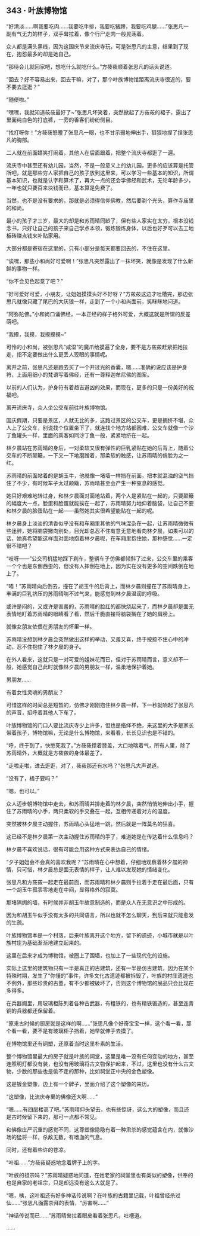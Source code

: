 ## 343 · 叶族博物馆

“好清淡……啊我要吃肉……我要吃牛排，我要吃猪蹄，我要吃鸡腿……”张思凡一副有气无力的样子，双手耷拉着，像个行尸走肉一般晃荡着。

众人都是满头黑线，因为这国庆节来流庆寺玩，可是张思凡的主意，结果到了现在，抱怨最多的却是她自己。

“那待会儿就回家吧，想吃什么就吃什么。”方莜莜顺着张思凡的话头说道。

“回去？好不容易出来，回去干嘛，对了，那个叶族博物馆距离流庆寺很近的，要不要去逛逛？”

“随便啦。”

“嘿嘿，我就知道莜莜最好了~”张思凡坏笑着，突然掀起了方莜莜的裙子，露出了里面纯白色的打底裤，一旁的香客们纷纷侧目。

“找打呀你！”方莜莜怒瞪了张思凡一眼，也不甘示弱地伸出手，狠狠地捏了捏张思凡的胸部。

二人就在前面嬉笑打闹着，其他人在后面跟着，把整个流庆寺都逛了一遍。

流庆寺中甚至还有幼儿园，当然，不是一般意义上的幼儿园，更多的应该算是托管所吧，就是那些穷人家把自己的孩子放到这里来，可以学习一些基本的知识，所谓基本知识，也就是认字和算术了，再大一点的还会学佛经和武术，无论年龄多少，一年也就只要百来块钱而已，基本算是免费了。

当然，也不是没有要求的，那就是必须得信仰佛教，然后要剃个光头，算作寺庙里的和尚。

最小的孩子才三岁，最大的却是和苏雨晴同龄了，但有些人家实在太穷，根本没钱念书，只好让自己的孩子来自己学点本领，锻炼锻炼身体，以后也好歹可以去工地板砖赚点钱来补贴家用。

大部分都是寄宿在这里的，只有小部分是每天都要回去的，不住在这里。

“诶嘿，那些小和尚好可爱啊！”张思凡突然露出了一抹坏笑，就像是发现了什么新鲜的事物一样。

“你不会见色起意了吧？”

“好可爱好可爱，小朋友，让姐姐摸摸头好不好呀？”方莜莜这边才吐槽完，那边张思凡就像只藏了尾巴的大灰狼一样，走到了一个小和尚面前，笑眯眯地问道。

“阿弥陀佛。”小和尚口诵佛经，一本正经的样子格外可爱，大概这就是所谓的反差萌吧。

“我摸，我摸，我摸摸摸~”

可怜的小和尚，被张思凡“咸湿”的魔爪给摸遍了全身，要不是方莜莜赶紧把她拉走，指不定要做出什么更丢人现眼的事情呢。

离开之前，张思凡还是跑去买了一个开过光的香囊，嗯……准确的说应该是护身符，上面用细小的梵语写着佛经，还有一尊释迦牟尼佛的图案。

以前的人们认为，护身符有着趋吉避凶的效果，而现在，更多的只是一份美好的祝福吧。

离开流庆寺，众人坐公交车前往叶族博物馆。

国庆假期，只要是景区，人就无比的多，这路过景区的公交车，更是拥挤不堪，众人上了公交车，别说找个位置坐下了，就连找个地方站都困难，公交车就像一个沙丁鱼罐头一样，里面的乘客如同沙丁鱼一般，紧紧地挤在一起。

林夕晨站在苏雨晴的身后，一对柔软又很有弹性的巨乳紧贴在她的后背上，随着公交车的不断颠簸，一下又一下地磨蹭着，那柔软的触感，让苏雨晴的俏脸为之一红。

苏雨晴的前面站着的是胡玉牛，他就像一堵墙一样挡在前面，把本就混浊的空气挡住了不少，有时候车子太过颠簸，苏雨晴甚至会产生一种窒息的感觉。

她只好艰难地转过身，和林夕晨面对面地站着，两个人是紧贴在一起的，只要颠簸的幅度大一点，脸蛋和脸蛋就能挨在一起了，苏雨晴努力地仰着脑袋，让自己不要和林夕晨的脸蛋贴在一起——虽然她其实很希望能贴在一起的呢。

林夕晨身上淡淡的清香似乎没有和车厢里其他的气味混杂在一起，让苏雨晴微微有些迷醉，她将脑袋撇向别处，目光却总忍不住有意无意地看向林夕晨，如果可以的话，她真希望能这样面对面地抱着林夕晨呢，在车厢里抱住她，那种感觉……一定很不错吧？

“吱呀——”公交司机猛地踩下刹车，整辆车子仿佛都倾斜了过来，公交车里的乘客一个个也是东倒西歪的，但没有人摔倒在地上，因为实在没有更多的空间跌倒在地上了。

“唔！”苏雨晴向后倒去，撞在了胡玉牛的后背上，而林夕晨则撞在了苏雨晴身上，丰满的巨乳挤压的苏雨晴喘不过气来，能感觉到林夕晨温润的呼吸。

或许是闷的，又或许是害羞的，苏雨晴的脸红的都快烧起来了，而林夕晨却是面无表情地盯着苏雨晴的眼睛看了看，然后干脆直接将脑袋搁在了她的肩膀上。

就像女朋友依偎在男朋友的怀里一样。

苏雨晴没想到林夕晨会突然做出这样的举动，又羞又喜，终于按捺不住心中的冲动，忍不住抱住了林夕晨的身子。

在外人看来，这就只是一对可爱的姐妹花而已，但对于苏雨晴而言，意义却不一般，她感觉自己此时就像林夕晨的男朋友一样，温柔地保护着她。

男朋友……

有着女性灵魂的男朋友？

可惜这样的时间总是短暂的，仿佛才刚刚抱住林夕晨一样，下一秒就响起了张思凡的声音，招呼着其他人下车了。

叶族博物馆的门口人要比流庆寺少上许多，但也是络绎不绝，来这里的大多是家长带着孩子，博物馆嘛，无论是什么博物馆，来看看，长长见识也是不错的。

“呼，终于到了，快憋死我了。”方莜莜撑着膝盖，大口地喘着气，所有人里，除了苏雨晴外，大概就是方莜莜的身体最差了。

“走啦走啦，进去逛逛，对了，莜莜那还有水吗？”张思凡大声说道。

“没有了，橘子要吗？”

“嗯，也可以。”

众人迈步朝博物馆中走去，和苏雨晴并排走着的林夕晨，突然悄悄地伸出小手，握住了苏雨晴的小手，两只柔软的手交叠在一起，互相传递着对方的温度。

突然被林夕晨主动握住，苏雨晴心头猛地一跳，然后就是一阵莫名的狂喜。

这已经不是林夕晨第一次主动握住苏雨晴的手了，难道她是在传达着什么信息吗？

林夕晨不喜欢说话，很有可能会用这种方式来表达自己的情绪。

“夕子姐姐会不会真的喜欢我呢？”苏雨晴在心中想着，仔细地观察着林夕晨的神情，只可惜，林夕晨总是面无表情的样子，让人难以发现她的情绪变化。

张思凡和方莜莜一起走在最前面，而苏雨晴和林夕晨则手拉着手走在最后面，只有一个胡玉牛孤零零地走在中间，显得格外的寂寞。

那堵隔阂的墙，有时候并非胡玉牛故意制造的，而是众人在无意识之中形成的。

因为和胡玉牛似乎没有太多的共同语言，所以也就不怎么聊天，到后来就只能愈发的生疏。

叶族博物馆本是一个村落，后来叶族离开这个地方，留下的遗迹，小城市就是以叶族村庄为基础渐渐地建立起来的。

这里在后来才成为博物馆，被圈上了围墙，也加上了一些现代化的设施。

实际上这里的建筑物只有一半是真正的古建筑，还有一半是仿古建筑，因为在某个特殊时期，发生了“你懂的”事件，许多文化古遗迹都被拆毁了，叶族的村庄遗迹也不例外，那些珍贵的古董，有不少都被破坏了，否则这个博物馆的展品只会比现在多得多。

在兵器阁里，用玻璃柜陈列着各种古武器，有粗铁的，也有精铁锻造的，甚至连青铜的兵器都还保留着。

“原来古时候的厨房就是这样的啊……”张思凡像个好奇宝宝一样，这个看一看，那个看一看，要不是有玻璃柜子挡着，她早就伸手去摸了。

在博物馆里还有铜塑，还原着当时这里朴素的生活。

整个博物馆里最大的房子就是叶族的祠堂，这里是唯一没有任何变动的地方，甚至连照明灯都没有装，也没有用玻璃将古文物保护起来，不过，这里也没有什么古文物，少数的那些也是偷不走的那种，比如祠堂正中央的金色塑像。

这是镀金塑像，边上有一个牌子，里面介绍了这个塑像的来历。

“这塑像，比流庆寺里的佛像还大啊……”

“嗯……有四层楼高了吧。”苏雨晴仰头望去，也有些惊讶，这么大的塑像，而且还是古时候留下来的，那可一点都不常见。

和佛像庄严沉重的感觉不同，这尊塑像隐隐有着一种肃杀的感觉蕴含在内，就像沙场的猛将一样，杀敌无数，有嗜血的气息。

同时，还有着些许的苍凉。

“叶祖……”方莜莜疑惑地念着牌子上的字。

“叶族的祖宗吗？”苏雨晴疑惑地问道，在她老家的祠堂里也有类似的塑像，供奉的也是自家的老祖宗，只是却远没有这么大就是了。

“嗯，咦，这叶祖还有好多神话传说啊？在叶族的古籍里记载，叶祖曾经杀过仙……”张思凡面露崇拜的表情，“厉害啊……”

“神话传说而已……”苏雨晴耷拉着眼皮看着张思凡，吐槽道。

……

